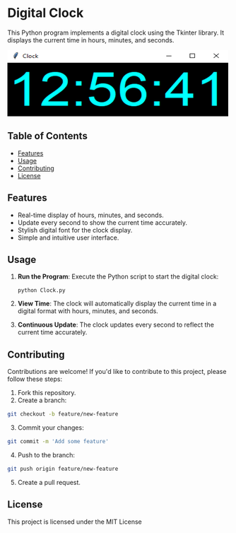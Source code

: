 # Digital Clock

This Python program implements a digital clock using the Tkinter library. It displays the current time in hours, minutes, and seconds.

<img src="Clock.png" alt="Clock" style="width: 500px; height: 150px">

## Table of Contents

- [Features](#features)
- [Usage](#usage)
- [Contributing](#contributing)
- [License](#license)

  
## Features

- Real-time display of hours, minutes, and seconds.
- Update every second to show the current time accurately.
- Stylish digital font for the clock display.
- Simple and intuitive user interface.

## Usage

1. **Run the Program**: Execute the Python script to start the digital clock:
    ```
    python Clock.py
    ```

2. **View Time**: The clock will automatically display the current time in a digital format with hours, minutes, and seconds.

3. **Continuous Update**: The clock updates every second to reflect the current time accurately.

## Contributing
Contributions are welcome! If you'd like to contribute to this project, please follow these steps:

1. Fork this repository.
2. Create a branch:
```bash
git checkout -b feature/new-feature
```
3. Commit your changes:
```bash
git commit -m 'Add some feature'
```
4. Push to the branch:
```bash
git push origin feature/new-feature
```
5. Create a pull request.

## License

This project is licensed under the MIT License
